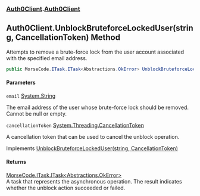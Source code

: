 ### [Auth0Client](../index.md 'Auth0Client').[Auth0Client](index.md 'Auth0Client\.Auth0Client')

## Auth0Client\.UnblockBruteforceLockedUser\(string, CancellationToken\) Method

Attempts to remove a brute\-force lock from the user account associated with the specified email address\.

```csharp
public MorseCode.ITask.ITask<Abstractions.OkError> UnblockBruteforceLockedUser(string email, System.Threading.CancellationToken cancellationToken);
```
#### Parameters

<a name='global__Auth0Client.Auth0Client.UnblockBruteforceLockedUser(string,System.Threading.CancellationToken).email'></a>

`email` [System\.String](https://learn.microsoft.com/en-us/dotnet/api/system.string 'System\.String')

The email address of the user whose brute\-force lock should be removed\. Cannot be null or empty\.

<a name='global__Auth0Client.Auth0Client.UnblockBruteforceLockedUser(string,System.Threading.CancellationToken).cancellationToken'></a>

`cancellationToken` [System\.Threading\.CancellationToken](https://learn.microsoft.com/en-us/dotnet/api/system.threading.cancellationtoken 'System\.Threading\.CancellationToken')

A cancellation token that can be used to cancel the unblock operation\.

Implements [UnblockBruteforceLockedUser\(string, CancellationToken\)](https://learn.microsoft.com/en-us/dotnet/api/abstractions.iuserservice.unblockbruteforcelockeduser#abstractions-iuserservice-unblockbruteforcelockeduser(system-string-system-threading-cancellationtoken) 'Abstractions\.IUserService\.UnblockBruteforceLockedUser\(System\.String,System\.Threading\.CancellationToken\)')

#### Returns
[MorseCode\.ITask\.ITask&lt;](https://learn.microsoft.com/en-us/dotnet/api/morsecode.itask.itask-1 'MorseCode\.ITask\.ITask\`1')[Abstractions\.OkError](https://learn.microsoft.com/en-us/dotnet/api/abstractions.okerror 'Abstractions\.OkError')[&gt;](https://learn.microsoft.com/en-us/dotnet/api/morsecode.itask.itask-1 'MorseCode\.ITask\.ITask\`1')  
A task that represents the asynchronous operation\. The result indicates whether the unblock action succeeded or
            failed\.